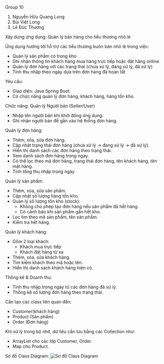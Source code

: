 Group 10
1. Nguyễn Hữu Quang Long
2. Bùi Việt Long
3. Lê Đức Thương

Xây dựng ứng dụng: Quản lý bán hàng cho tiểu thương nhỏ lẻ

Ứng dụng hướng tới hỗ trợ các tiểu thương buôn bán nhỏ lẻ trong việc:
  + Quản lý sản phẩm có trong kho
  + Ghi nhận thông tin khách hàng mua hàng trực tiếp hoặc đặt hàng online
  + Quản lý đơn hàng với các trạng thái (chưa xử lý, đang xử lý, đã xử lý)
  + Tính thu nhập theo ngày dựa trên đơn hàng đã hoàn tất 

Yêu cầu: 
  + Giao diện: Java Spring Boot.
  + Có chức năng quản lý đơn hàng, khách hàng, hàng tồn kho.

Chức năng:
Quản lý Người bán (Seller/User)
  + Nhập tên người bán khi khởi động ứng dụng.
  + Ghi nhận người bán để gắn vào hệ thống đơn hàng.

Quản lý đơn hàng:
  + Thêm, xóa, sửa đơn hàng.
  + Cập nhật trạng thái đơn hàng (chưa xử lý → đang xử lý → đã xử lý).
  + Hiển thị danh sách các đơn hàng theo trạng thái.
  + Xem danh sách đơn hàng trong ngày.
  + Có thể lọc theo mã đơn hàng, trạng thái đơn hàng, tên khách hàng, tên mặt hàng.
  + Tính tổng thu nhập trong ngày

Quản lý sản phẩm:
  + Thêm, xóa, sửa sản phẩm.
  + Cập nhật số lượng hàng tồn kho.
  + Quản lý số lượng tồn kho (stock):
    + Không cho phép tạo đơn hàng nếu sản phẩm đã hết hàng.
    + Có cảnh báo khi sản phẩm gần hết kho.
  + Lọc tìm theo mã sản phẩm, tên sản phẩm.
  + Kiểm tra hết hàng.

Quản lý khách hàng:
  + Gồm 2 loại khách:
    + Khách mua trực tiếp
    + Khách đặt hàng từ xa
  + Thêm, xóa, sửa khách hàng.
  + Tìm kiếm khách theo mã hoặc tên.
  + Hiển thị danh sách khách hàng hiện có.

Thống kê & Doanh thu:
  + Tính thu nhập trong ngày từ các đơn hàng đã xử lý.
  + Thống kê số lượng đơn hàng theo trạng thái.

Cần tạo các class liên quan đến:
  + Customer(khách hàng)
  + Product (Sản phẩm)
  + Order (Đơn hàng)

Khi xử lý trong bộ nhớ, dữ liệu cần lưu bằng các Collection như:
  + ArrayList cho các lớp Customer, Order.
  + Map cho Product.

Sơ đồ Class Diagram:
![Sơ đồ Class Diagram](https://github.com/user-attachments/assets/7dd3bc0b-8b56-4eea-a83b-9099b460a9c0)




